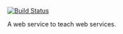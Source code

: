 [![Build Status](https://travis-ci.org/codeforamerica/howtocity.png)](https://travis-ci.org/codeforamerica/howtocity)

A web service to teach web services.
